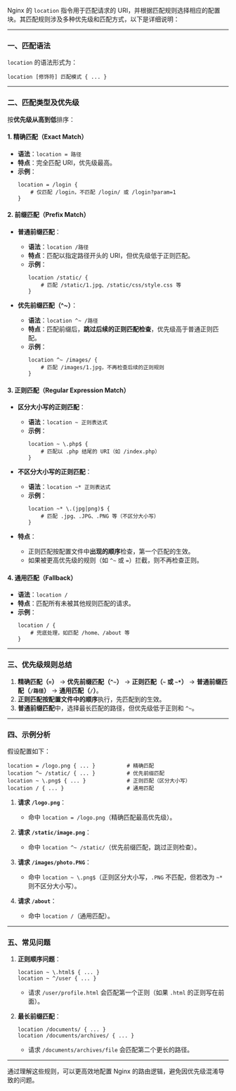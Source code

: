 Nginx 的 `location` 指令用于匹配请求的 URI，并根据匹配规则选择相应的配置块。其匹配规则涉及多种优先级和匹配方式，以下是详细说明：

---

### **一、匹配语法**
`location` 的语法形式为：
```nginx
location [修饰符] 匹配模式 { ... }
```

---

### **二、匹配类型及优先级**
按**优先级从高到低**排序：

#### 1. **精确匹配（Exact Match）**
   - **语法**：`location = 路径`
   - **特点**：完全匹配 URI，优先级最高。
   - **示例**：
     ```nginx
     location = /login {
         # 仅匹配 /login，不匹配 /login/ 或 /login?param=1
     }
     ```

#### 2. **前缀匹配（Prefix Match）**
   - **普通前缀匹配**：
     - **语法**：`location /路径`
     - **特点**：匹配以指定路径开头的 URI，但优先级低于正则匹配。
     - **示例**：
       ```nginx
       location /static/ {
           # 匹配 /static/1.jpg、/static/css/style.css 等
       }
       ```

   - **优先前缀匹配（^~）**：
     - **语法**：`location ^~ /路径`
     - **特点**：匹配前缀后，**跳过后续的正则匹配检查**，优先级高于普通正则匹配。
     - **示例**：
       ```nginx
       location ^~ /images/ {
           # 匹配 /images/1.jpg，不再检查后续的正则规则
       }
       ```

#### 3. **正则匹配（Regular Expression Match）**
   - **区分大小写的正则匹配**：
     - **语法**：`location ~ 正则表达式`
     - **示例**：
       ```nginx
       location ~ \.php$ {
           # 匹配以 .php 结尾的 URI（如 /index.php）
       }
       ```

   - **不区分大小写的正则匹配**：
     - **语法**：`location ~* 正则表达式`
     - **示例**：
       ```nginx
       location ~* \.(jpg|png)$ {
           # 匹配 .jpg、.JPG、.PNG 等（不区分大小写）
       }
       ```

   - **特点**：
     - 正则匹配按配置文件中**出现的顺序**检查，第一个匹配的生效。
     - 如果被更高优先级的规则（如 `^~` 或 `=`）拦截，则不再检查正则。

#### 4. **通用匹配（Fallback）**
   - **语法**：`location /`
   - **特点**：匹配所有未被其他规则匹配的请求。
   - **示例**：
     ```nginx
     location / {
         # 兜底处理，如匹配 /home、/about 等
     }
     ```

---

### **三、优先级规则总结**
1. **精确匹配（`=`）** → **优先前缀匹配（`^~`）** → **正则匹配（`~` 或 `~*`）** → **普通前缀匹配（`/路径`）** → **通用匹配（`/`）**。
2. **正则匹配按配置文件中的顺序**执行，先匹配到的生效。
3. **普通前缀匹配**中，选择最长匹配的路径，但优先级低于正则和 `^~`。

---

### **四、示例分析**
假设配置如下：
```nginx
location = /logo.png { ... }          # 精确匹配
location ^~ /static/ { ... }          # 优先前缀匹配
location ~ \.png$ { ... }             # 正则匹配（区分大小写）
location / { ... }                    # 通用匹配
```

1. **请求 `/logo.png`**：
   - 命中 `location = /logo.png`（精确匹配最高优先级）。

2. **请求 `/static/image.png`**：
   - 命中 `location ^~ /static/`（优先前缀匹配，跳过正则检查）。

3. **请求 `/images/photo.PNG`**：
   - 命中 `location ~ \.png$`（正则区分大小写，`.PNG` 不匹配，但若改为 `~*` 则不区分大小写）。

4. **请求 `/about`**：
   - 命中 `location /`（通用匹配）。

---

### **五、常见问题**
1. **正则顺序问题**：
   ```nginx
   location ~ \.html$ { ... }
   location ~ ^/user { ... }
   ```
   - 请求 `/user/profile.html` 会匹配第一个正则（如果 `.html` 的正则写在前面）。

2. **最长前缀匹配**：
   ```nginx
   location /documents/ { ... }
   location /documents/archives/ { ... }
   ```
   - 请求 `/documents/archives/file` 会匹配第二个更长的路径。

---

通过理解这些规则，可以更高效地配置 Nginx 的路由逻辑，避免因优先级混淆导致的问题。